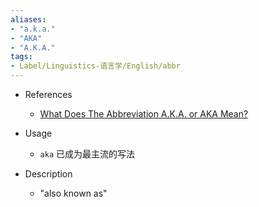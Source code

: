 ```yaml
---
aliases:
- "a.k.a."
- "AKA"
- "A.K.A."
tags:
- Label/Linguistics-语言学/English/abbr
---
```


- References
    - [What Does The Abbreviation A.K.A. or AKA Mean?](https://grammarist.com/abbreviation/a-k-a-or-aka/)

- Usage
    - `aka` 已成为最主流的写法

- Description
    - "also known as"
